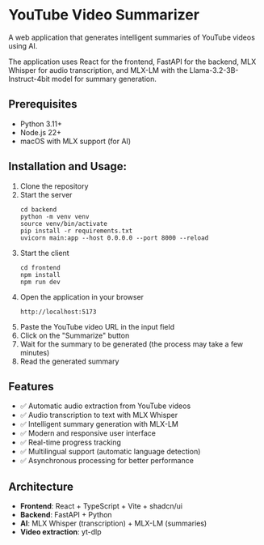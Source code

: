 # YouTube Video Summarizer

A web application that generates intelligent summaries of YouTube videos using AI.

The application uses React for the frontend, FastAPI for the backend, MLX Whisper for audio transcription, and MLX-LM with the Llama-3.2-3B-Instruct-4bit model for summary generation.

## Prerequisites

- Python 3.11+
- Node.js 22+
- macOS with MLX support (for AI)

## Installation and Usage:

1. Clone the repository
2. Start the server
   ```
   cd backend
   python -m venv venv
   source venv/bin/activate
   pip install -r requirements.txt
   uvicorn main:app --host 0.0.0.0 --port 8000 --reload
   ```
3. Start the client
   ```
   cd frontend
   npm install
   npm run dev
   ```
4. Open the application in your browser
   ```
   http://localhost:5173
   ```
5. Paste the YouTube video URL in the input field
6. Click on the "Summarize" button
7. Wait for the summary to be generated (the process may take a few minutes)
8. Read the generated summary

## Features

- ✅ Automatic audio extraction from YouTube videos
- ✅ Audio transcription to text with MLX Whisper
- ✅ Intelligent summary generation with MLX-LM
- ✅ Modern and responsive user interface
- ✅ Real-time progress tracking
- ✅ Multilingual support (automatic language detection)
- ✅ Asynchronous processing for better performance

## Architecture

- **Frontend**: React + TypeScript + Vite + shadcn/ui
- **Backend**: FastAPI + Python
- **AI**: MLX Whisper (transcription) + MLX-LM (summaries)
- **Video extraction**: yt-dlp
